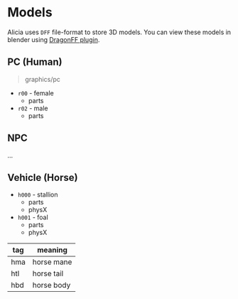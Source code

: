 # Models
Alicia uses `DFF` file-format to store 3D models. You can view these models in blender using [DragonFF plugin](https://github.com/Parik27/DragonFF). 

## PC (Human)
> graphics/pc
- `r00` - female
  - parts
- `r02` - male
  - parts
## NPC 
...
## Vehicle (Horse)
- `h000` - stallion 
  - parts
  - physX
- `h001` - foal
  - parts
  - physX

| tag | meaning |
| --- | ------- | 
| hma | horse mane |
| htl | horse tail | 
| hbd | horse body | 
